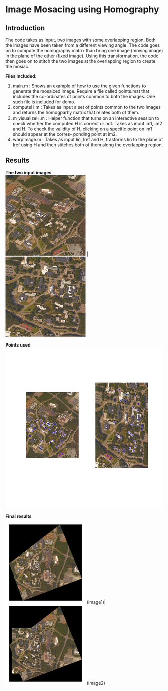# **Image Mosacing using Homography**

## **Introduction**
The code takes as input, two images with some overlapping region. Both the images have been taken from a different viewing
angle. The code goes on to compute the homography matrix than bring one image (moving image) in the plane of the other (fixed
image). Using this transformation, the code then goes on to stitch the two images at the overlapping region to create the
mosiac.

**Files included:** <br/>
1. main.m : Shows an example of how to use the given functions to generate the mosaiced image. Require a file called points.mat that includes the co-ordinates of points common to both the images. One such file is included for demo. <br/>
2. computeH.m : Takes as input a set of points common to the two images and returns the homogparhy matrix that relates both of 
  them. <br/>
3. m_visualizeH.m : Helper function that turns on an interactive session to check whether the computed H is correct or not.
  Takes as input im1, im2 and H. To check the validity of H, clicking on a specific point on im1 should appear at the corres-
  ponding point at im2. <br/>
4. warpImage.m : Takes as input Iin, Iref and H, trasforms Iin to the plane of Iref using H and then stitches both of them
  along the overlapping region.

## **Results**

**The two input images** <br/>
<img src="https://github.com/pratik18v/Image-Mosaicing/blob/master/sbu1.jpg" height="256" width="256"> | <img src="https://github.com/pratik18v/Image-Mosaicing/blob/master/sbu2.jpg" height="256" width="256">

**Points used** <br/>
<img src="https://github.com/pratik18v/Image-Mosaicing/blob/master/points_used.jpg" height="512" width="512">

**Final results** <br/>

<img src="https://github.com/pratik18v/Image-Mosaicing/blob/master/sbu1_warped.jpg" height="256" width="256"> (image1)| <img src="https://github.com/pratik18v/Image-Mosaicing/blob/master/sbu_merged.jpg" height="256" width="256"> (image2)

